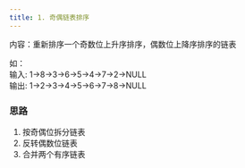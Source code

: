 ```yaml
---
title: 1. 奇偶链表排序
---
```


内容：重新排序一个奇数位上升序排序，偶数位上降序排序的链表  

如：  
输入: 1->8->3->6->5->4->7->2->NULL  
输出: 1->2->3->4->5->6->7->8->NULL

### 思路
1. 按奇偶位拆分链表
2. 反转偶数位链表
3. 合并两个有序链表
